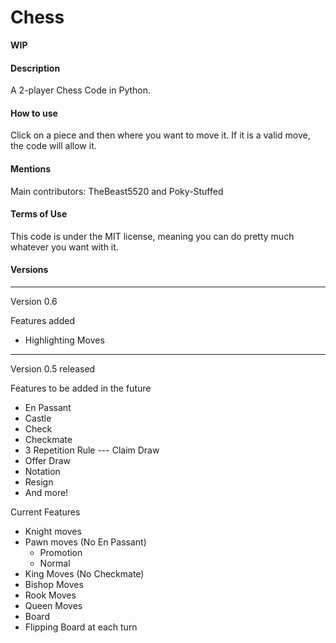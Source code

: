 # Chess

**WIP**

#### Description

A 2-player Chess Code in Python.

#### How to use

Click on a piece and then where you want to move it. If it is a valid move, the code will allow it.

#### Mentions

Main contributors: TheBeast5520 and Poky-Stuffed

#### Terms of Use

This code is under the MIT license, meaning you can do pretty much whatever you want with it.

#### Versions
----------------------
Version 0.6

Features added
* Highlighting Moves
----------------------
Version 0.5 released

Features to be added in the future
* En Passant
* Castle
* Check
* Checkmate
* 3 Repetition Rule --- Claim Draw
* Offer Draw
* Notation
* Resign
* And more!

Current Features
* Knight moves
* Pawn moves (No En Passant)
  * Promotion
  * Normal
* King Moves (No Checkmate)
* Bishop Moves
* Rook Moves
* Queen Moves
* Board
* Flipping Board at each turn
